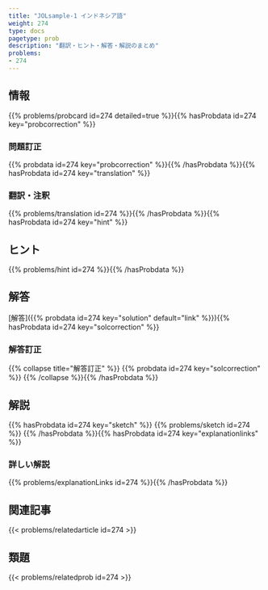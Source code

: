 ```yaml
---
title: "JOLsample-1 インドネシア語"
weight: 274
type: docs
pagetype: prob
description: "翻訳・ヒント・解答・解説のまとめ"
problems: 
- 274
---
```


## 情報

{{% problems/probcard id=274 detailed=true %}}{{% hasProbdata id=274 key="probcorrection" %}}

### 問題訂正

{{% probdata id=274 key="probcorrection" %}}{{% /hasProbdata %}}{{% hasProbdata id=274 key="translation" %}}

### 翻訳・注釈

{{% problems/translation id=274 %}}{{% /hasProbdata %}}{{% hasProbdata id=274 key="hint" %}}

## ヒント

{{% problems/hint id=274 %}}{{% /hasProbdata %}}

## 解答

[解答]({{% probdata id=274 key="solution" default="link" %}}){{% hasProbdata id=274 key="solcorrection" %}}

### 解答訂正

{{% collapse title="解答訂正" %}}
{{% probdata id=274 key="solcorrection" %}}
{{% /collapse %}}{{% /hasProbdata %}}

## 解説

{{% hasProbdata id=274 key="sketch" %}}
{{% problems/sketch id=274 %}}
{{% /hasProbdata %}}{{% hasProbdata id=274 key="explanationlinks" %}}

### 詳しい解説

{{% problems/explanationLinks id=274 %}}{{% /hasProbdata %}}

## 関連記事

{{< problems/relatedarticle id=274 >}}

## 類題

{{< problems/relatedprob id=274 >}}
